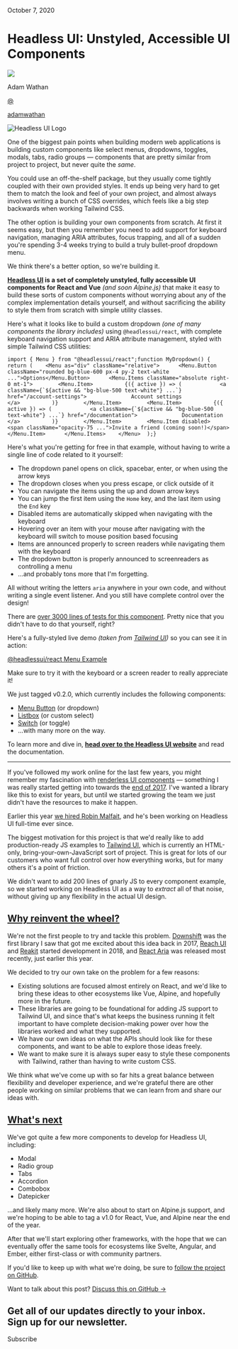 <!--$-->

<!--/$-->

October 7, 2020

# Headless UI: Unstyled, Accessible UI Components

![](/_next/image?url=%2F_next%2Fstatic%2Fmedia%2Fadamwathan.f69b0b90.jpg\&w=96\&q=75)

Adam Wathan

[@](https://twitter.com/adamwathan)

<!-- -->

[adamwathan](https://twitter.com/adamwathan)

![Headless UI Logo](/_next/image?url=%2F_next%2Fstatic%2Fmedia%2Fheadless-ui-card.6c478fa0.png\&w=3840\&q=75)

One of the biggest pain points when building modern web applications is building custom components like select menus, dropdowns, toggles, modals, tabs, radio groups — components that are pretty similar from project to project, but never quite the *same*.

You could use an off-the-shelf package, but they usually come tightly coupled with their own provided styles. It ends up being very hard to get them to match the look and feel of your own project, and almost always involves writing a bunch of CSS overrides, which feels like a big step backwards when working Tailwind CSS.

The other option is building your own components from scratch. At first it seems easy, but then you remember you need to add support for keyboard navigation, managing ARIA attributes, focus trapping, and all of a sudden you're spending 3-4 weeks trying to build a truly bullet-proof dropdown menu.

We think there's a better option, so we're building it.

**[Headless UI](https://headlessui.dev) is a set of completely unstyled, fully accessible UI components for React and Vue** *(and soon Alpine.js)* that make it easy to build these sorts of custom components without worrying about any of the complex implementation details yourself, and without sacrificing the ability to style them from scratch with simple utility classes.

Here's what it looks like to build a custom dropdown *(one of many components the library includes)* using `@headlessui/react`, with complete keyboard navigation support and ARIA attribute management, styled with simple Tailwind CSS utilities:

```
import { Menu } from "@headlessui/react";function MyDropdown() {  return (    <Menu as="div" className="relative">      <Menu.Button className="rounded bg-blue-600 px-4 py-2 text-white ...">Options</Menu.Button>      <Menu.Items className="absolute right-0 mt-1">        <Menu.Item>          {({ active }) => (            <a className={`${active && "bg-blue-500 text-white"} ...`} href="/account-settings">              Account settings            </a>          )}        </Menu.Item>        <Menu.Item>          {({ active }) => (            <a className={`${active && "bg-blue-500 text-white"} ...`} href="/documentation">              Documentation            </a>          )}        </Menu.Item>        <Menu.Item disabled>          <span className="opacity-75 ...">Invite a friend (coming soon!)</span>        </Menu.Item>      </Menu.Items>    </Menu>  );}
```

Here's what you're getting for free in that example, without having to write a single line of code related to it yourself:

- The dropdown panel opens on click, spacebar, enter, or when using the arrow keys
- The dropdown closes when you press escape, or click outside of it
- You can navigate the items using the up and down arrow keys
- You can jump the first item using the `Home` key, and the last item using the `End` key
- Disabled items are automatically skipped when navigating with the keyboard
- Hovering over an item with your mouse after navigating with the keyboard will switch to mouse position based focusing
- Items are announced properly to screen readers while navigating them with the keyboard
- The dropdown button is properly announced to screenreaders as controlling a menu
- ...and probably tons more that I'm forgetting.

All without writing the letters `aria` anywhere in your own code, and without writing a single event listener. And you still have complete control over the design!

There are [over 3000 lines of tests for this component](https://github.com/tailwindlabs/headlessui/blob/c7b91dc7315b1f49c1a469f70eb1f6eba6a2e31c/packages/%40headlessui-react/src/components/menu/menu.test.tsx). Pretty nice that you didn't have to do that yourself, right?

Here's a fully-styled live demo *(taken from [Tailwind UI](https://tailwindui.com))* so you can see it in action:

[@headlessui/react Menu Example](https://codesandbox.io/embed/headlessuireact-menu-example-b6xje?fontsize=14\&hidenavigation=1\&module=%2Fsrc%2FApp.js\&theme=dark)

Make sure to try it with the keyboard or a screen reader to really appreciate it!

We just tagged v0.2.0, which currently includes the following components:

- [Menu Button](https://codesandbox.io/s/headlessuivue-menu-example-70br3?file=/src/App.vue) (or dropdown)
- [Listbox](https://codesandbox.io/s/headlessuivue-listbox-example-mi67g?file=/src/App.vue) (or custom select)
- [Switch](https://codesandbox.io/s/headlessuivue-switch-example-8ycp6?file=/src/App.vue) (or toggle)
- ...with many more on the way.

To learn more and dive in, [**head over to the Headless UI website**](https://headlessui.dev) and read the documentation.

***

If you've followed my work online for the last few years, you might remember my fascination with [renderless UI components](https://adamwathan.me/renderless-components-in-vuejs/) — something I was really started getting into towards the [end of 2017](https://fullstackradio.com/79). I've wanted a library like this to exist for years, but until we started growing the team we just didn't have the resources to make it happen.

Earlier this year [we hired Robin Malfait](https://blog.tailwindcss.com/from-900-to-1-how-we-hired-robin-malfait), and he's been working on Headless UI full-time ever since.

The biggest motivation for this project is that we'd really like to add production-ready JS examples to [Tailwind UI](https://tailwindui.com), which is currently an HTML-only, bring-your-own-JavaScript sort of project. This is great for lots of our customers who want full control over how everything works, but for many others it's a point of friction.

We didn't want to add 200 lines of gnarly JS to every component example, so we started working on Headless UI as a way to *extract* all of that noise, without giving up any flexibility in the actual UI design.

## [Why reinvent the wheel?](#why-reinvent-the-wheel)

We're not the first people to try and tackle this problem. [Downshift](https://github.com/downshift-js/downshift) was the first library I saw that got me excited about this idea back in 2017, [Reach UI](https://reach.tech/) and [Reakit](https://reakit.io/) started development in 2018, and [React Aria](https://react-spectrum.adobe.com/react-aria/getting-started.html) was released most recently, just earlier this year.

We decided to try our own take on the problem for a few reasons:

- Existing solutions are focused almost entirely on React, and we'd like to bring these ideas to other ecosystems like Vue, Alpine, and hopefully more in the future.
- These libraries are going to be foundational for adding JS support to Tailwind UI, and since that's what keeps the business running it felt important to have complete decision-making power over how the libraries worked and what they supported.
- We have our own ideas on what the APIs should look like for these components, and want to be able to explore those ideas freely.
- We want to make sure it is always super easy to style these components with Tailwind, rather than having to write custom CSS.

We think what we've come up with so far hits a great balance between flexibility and developer experience, and we're grateful there are other people working on similar problems that we can learn from and share our ideas with.

## [What's next](#whats-next)

We've got quite a few more components to develop for Headless UI, including:

- Modal
- Radio group
- Tabs
- Accordion
- Combobox
- Datepicker

...and likely many more. We're also about to start on Alpine.js support, and we're hoping to be able to tag a v1.0 for React, Vue, and Alpine near the end of the year.

After that we'll start exploring other frameworks, with the hope that we can eventually offer the same tools for ecosystems like Svelte, Angular, and Ember, either first-class or with community partners.

If you'd like to keep up with what we're doing, be sure to [follow the project on GitHub](https://github.com/tailwindlabs/headlessui).

Want to talk about this post? [Discuss this on GitHub →](https://github.com/tailwindcss/tailwindcss/discussions/2508)

Get all of our updates directly to your inbox.\
Sign up for our newsletter.
---------------------------

Subscribe

<!--$-->

<!--/$-->

